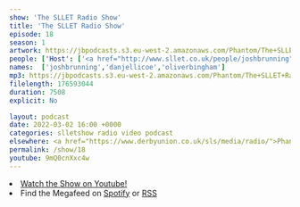 ```yaml
---
show: 'The SLLET Radio Show'
title: 'The SLLET Radio Show'
episode: 18
season: 1
artwork: https://jbpodcasts.s3.eu-west-2.amazonaws.com/Phantom/The+SLLET+Radio+Show/2021-09-27+-+SLLET+radio+square.png
people: ['Host': ['<a href="http://www.sllet.co.uk/people/joshbrunning">Josh Brunning</a>','<a href="http://www.sllet.co.uk/people/danjellicoe">Dan Jellicoe</a>'],'Guests':'<a href="http://www.sllet.co.uk/people/oliverbingham">Oliver Bingham</a>']
names:  ['joshbrunning','danjellicoe','oliverbingham']
mp3: https://jbpodcasts.s3.eu-west-2.amazonaws.com/Phantom/The+SLLET+Radio+Show/2022-03-02+-+18.mp3
filelength: 176593044
duration: 7508
explicit: No

layout: podcast
date: 2022-03-02 16:00 +0000
categories: slletshow radio video podcast
elsewhere: <a href="https://www.derbyunion.co.uk/sls/media/radio/">Phantom Media</a>
permalink: /show/18
youtube: 9mQ0cnXxc4w
---
```


<li><a href="https://youtu.be/9mQ0cnXxc4w">Watch the Show on Youtube!</a></li>
<li>Find the Megafeed on <a href="https://open.spotify.com/show/1WGc6YCF3UfAL7E62gHLAS?si=eff5901deb8d498e">Spotify</a> or <a href="https://anchor.fm/s/849e58ac/podcast/rss">RSS</a></li>
